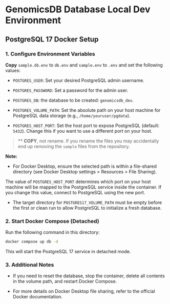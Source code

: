 # GenomicsDB Database Local Dev Environment

## PostgreSQL 17 Docker Setup

### 1. Configure Environment Variables

**Copy** `sample.db.env` to `db.env` and `sample.env` to `.env` and set the following values:

* `POSTGRES_USER`: Set your desired PostgreSQL admin username.
* `POSTGRES_PASSWORD`: Set a password for the admin user.
* `POSTGRES_DB`: the database to be created: `genomicsdb_dev`.

* `POSTGRES_VOLUME_PATH`: Set the absolute path on your host machine for PostgreSQL data storage (e.g., `/home/youruser/pgdata`).
* `POSTGRES_HOST_PORT`: Set the host port to expose PostgreSQL (default: `5432`). Change this if you want to use a different port on your host.

> ** **COPY**, not rename.  If you rename the files you may accidentally end up removing the `sample` files from the repository.

**Note:**

- For Docker Desktop, ensure the selected path is within a file-shared directory (see Docker Desktop settings > Resources > File Sharing).

 The value of `POSTGRES_HOST_PORT` determines which port on your host machine will be mapped to the PostgreSQL service inside the container. If you change this value, connect to PostgreSQL using the new port.

- The target directory for `POSTGRES17_VOLUME_PATH` must be empty before the first or clean run to allow PostgreSQL to initialize a fresh database. 

### 2. Start Docker Compose (Detached)

Run the following command in this directory:

```bash
docker compose up db -d
```

This will start the PostgreSQL 17 service in detached mode.

### 3. Additional Notes

- If you need to reset the database, stop the container, delete all contents in the volume path, and restart Docker Compose.

- For more details on Docker Desktop file sharing, refer to the official Docker documentation.

